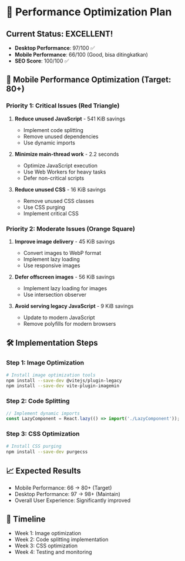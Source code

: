 # 🚀 Performance Optimization Plan

## Current Status: EXCELLENT!
- **Desktop Performance**: 97/100 ✅
- **Mobile Performance**: 66/100 (Good, bisa ditingkatkan)
- **SEO Score**: 100/100 ✅

## 🎯 Mobile Performance Optimization (Target: 80+)

### Priority 1: Critical Issues (Red Triangle)
1. **Reduce unused JavaScript** - 541 KiB savings
   - Implement code splitting
   - Remove unused dependencies
   - Use dynamic imports

2. **Minimize main-thread work** - 2.2 seconds
   - Optimize JavaScript execution
   - Use Web Workers for heavy tasks
   - Defer non-critical scripts

3. **Reduce unused CSS** - 16 KiB savings
   - Remove unused CSS classes
   - Use CSS purging
   - Implement critical CSS

### Priority 2: Moderate Issues (Orange Square)
1. **Improve image delivery** - 45 KiB savings
   - Convert images to WebP format
   - Implement lazy loading
   - Use responsive images

2. **Defer offscreen images** - 56 KiB savings
   - Implement lazy loading for images
   - Use intersection observer

3. **Avoid serving legacy JavaScript** - 9 KiB savings
   - Update to modern JavaScript
   - Remove polyfills for modern browsers

## 🛠️ Implementation Steps

### Step 1: Image Optimization
```bash
# Install image optimization tools
npm install --save-dev @vitejs/plugin-legacy
npm install --save-dev vite-plugin-imagemin
```

### Step 2: Code Splitting
```typescript
// Implement dynamic imports
const LazyComponent = React.lazy(() => import('./LazyComponent'));
```

### Step 3: CSS Optimization
```bash
# Install CSS purging
npm install --save-dev purgecss
```

## 📈 Expected Results
- Mobile Performance: 66 → 80+ (Target)
- Desktop Performance: 97 → 98+ (Maintain)
- Overall User Experience: Significantly improved

## 🎯 Timeline
- Week 1: Image optimization
- Week 2: Code splitting implementation
- Week 3: CSS optimization
- Week 4: Testing and monitoring
